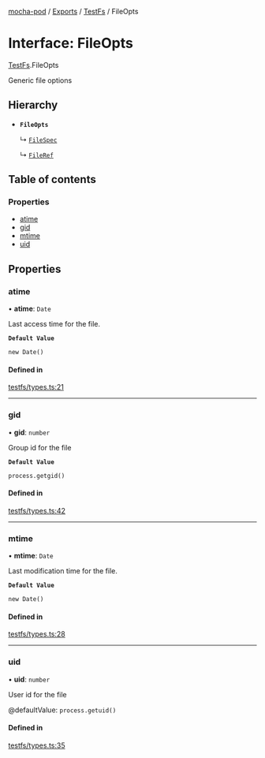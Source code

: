 [mocha-pod](../README.md) / [Exports](../modules.md) / [TestFs](../modules/TestFs.md) / FileOpts

# Interface: FileOpts

[TestFs](../modules/TestFs.md).FileOpts

Generic file options

## Hierarchy

- **`FileOpts`**

  ↳ [`FileSpec`](TestFs.FileSpec.md)

  ↳ [`FileRef`](TestFs.FileRef.md)

## Table of contents

### Properties

- [atime](TestFs.FileOpts.md#atime)
- [gid](TestFs.FileOpts.md#gid)
- [mtime](TestFs.FileOpts.md#mtime)
- [uid](TestFs.FileOpts.md#uid)

## Properties

### <a id="atime" name="atime"></a> atime

• **atime**: `Date`

Last access time for the file.

**`Default Value`**

`new Date()`

#### Defined in

[testfs/types.ts:21](https://github.com/balena-io-modules/mocha-pod/blob/511c926/lib/testfs/types.ts#L21)

___

### <a id="gid" name="gid"></a> gid

• **gid**: `number`

Group id for the file

**`Default Value`**

`process.getgid()`

#### Defined in

[testfs/types.ts:42](https://github.com/balena-io-modules/mocha-pod/blob/511c926/lib/testfs/types.ts#L42)

___

### <a id="mtime" name="mtime"></a> mtime

• **mtime**: `Date`

Last modification time for the file.

**`Default Value`**

`new Date()`

#### Defined in

[testfs/types.ts:28](https://github.com/balena-io-modules/mocha-pod/blob/511c926/lib/testfs/types.ts#L28)

___

### <a id="uid" name="uid"></a> uid

• **uid**: `number`

User id for the file

@defaultValue: `process.getuid()`

#### Defined in

[testfs/types.ts:35](https://github.com/balena-io-modules/mocha-pod/blob/511c926/lib/testfs/types.ts#L35)
